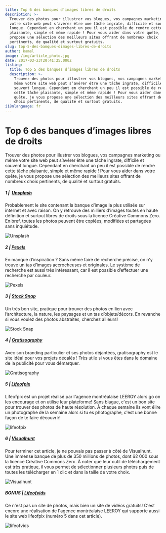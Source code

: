 ```yaml
---
title: Top 6 des banques d’images libres de droits
description: >-
  Trouver des photos pour illustrer vos blogues, vos campagnes marketing ou même
  votre site web peut s’avérer être une tâche ingrate, difficile et souvent
  longue. Cependant en cherchant un peu il est possible de rendre cette tâche
  plaisante, simple et même rapide ! Pour vous aider dans votre quête, je vous
  propose une sélection des meilleurs sites offrant de nombreux choix
  pertinents, de qualité et surtout gratuits.
slug: top-5-des-banques-dimages-libres-de-droits
author: kamel
image: /img/article_photo.jpg
date: 2017-03-23T20:41:25.000Z
listing:
  title: Top 5 des banques d’images libres de droits
  description: >-
    Trouver des photos pour illustrer vos blogues, vos campagnes marketing ou
    même votre site web peut s’avérer être une tâche ingrate, difficile et
    souvent longue. Cependant en cherchant un peu il est possible de rendre
    cette tâche plaisante, simple et même rapide ! Pour vous aider dans votre
    quête, je vous propose une sélection des meilleurs sites offrant de nombreux
    choix pertinents, de qualité et surtout gratuits.
i18nlanguage: fr
---
```

# Top 6 des banques d’images libres de droits

Trouver des photos pour illustrer vos blogues, vos campagnes marketing ou même votre site web peut s’avérer être une tâche ingrate, difficile et souvent longue. Cependant en cherchant un peu il est possible de rendre cette tâche plaisante, simple et même rapide ! Pour vous aider dans votre quête, je vous propose une sélection des meilleurs sites offrant de nombreux choix pertinents, de qualité et surtout gratuits.

##### 1 |  <a href="https://unsplash.com/" target="_blank">Unsplash</a>

Probablement le site contenant la banque d’image la plus utilisée sur internet et avec raison. On y retrouve des milliers d’images toutes en haute définition et surtout libres de droits sous la licence Créative Commons Zero. En bref, toutes les photos peuvent être copiées, modifiées et partagées sans inquiétude.

![Unsplash](/img/unsplash-1.jpg)

##### 2 | <a href="https://www.pexels.com/" target="_blank">Pexels</a>

En manque d’inspiration ? Sans même faire de recherche précise, on n’y trouve un tas d’images accrocheuses et originales. Le système de recherche est aussi très intéressant, car il est possible d’effectuer une recherche par couleur.

![Pexels](/img/pexels-1.jpg)

##### 3 | <a href="https://stocksnap.io/" target="_blank">Stock Snap</a>

Un très bon site, pratique pour trouver des photos en lien avec l’architecture, la nature, les paysages et un tas d’objets/décors. En revanche si vous voulez des photos abstraites, cherchez ailleurs!

![Stock Snap](/img/stocksnap-1.jpg)

##### 4 | <a href="http://gratisography.com/" target="_blank">Gratisography</a>

Avec son branding particulier et ses photos déjantées, gratisography est le site idéal pour vos projets décalés ! Très utile si vous êtes dans le domaine de la publicité pour vous démarquer.

![Gratisography](/img/gratisography-1.jpg)

##### 5 | <a href="https://www.lifeofpix.com/" target="_blank">Lifeofpix</a>

Lifeofpix est un projet réalisé par l'agence montréalaise LEEROY alors go on les encourage et on utilise leur plateforme! Sans blague, c'est un bon site pour trouver des photos de haute résolution. À chaque semaine ils vont élire un photographe de la semaine alors si tu es photographe, c'est une bonne façon de te faire découvrir! 

![](/img/lifeofpix.jpg "lifeofpix")

##### 6 | <a href="https://visualhunt.com/" target="_blank">Visualhunt</a>

Pour terminer cet article, je ne pouvais pas passer à côté de Visualhunt. Une immense banque de plus de 350 millions de photos, dont 62 000 sous la licence Créative Commons Zero. À noter que leur outil de téléchargement est très pratique, il vous permet de sélectionner plusieurs photos puis de toutes les télécharger en 1 clic et dans la taille de votre choix.

![Visualhunt](/img/visualhunt-1.jpg)

##### BONUS | <a href="https://www.lifeofvids.com/" target="_blank">Lifeofvids</a>

Ce n'est pas un site de photos, mais bien un site de vidéos gratuits! C'est encore une réalisation de l'agence montréalaise LEEROY qui supporte aussi le site web lifeofpix (numéro 5 dans cet article).

![](/img/lifeofvids.jpg "lifeofvids")
